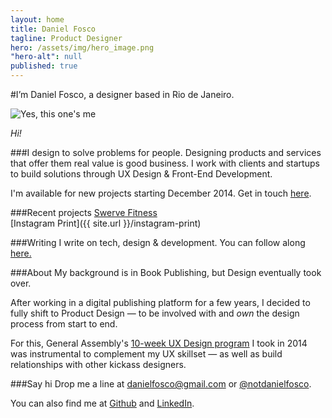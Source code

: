 ```yaml
---
layout: home
title: Daniel Fosco
tagline: Product Designer
hero: /assets/img/hero_image.png
"hero-alt": null
published: true
---
```


#I’m <span class="accent">Daniel Fosco</span>, a designer based in Rio de Janeiro.

![Yes, this one's me](http://i.imgur.com/GMkqnNn.jpg)

<em>Hi!</em>

###I design to solve problems for people.
Designing products and services that offer them real value is good business. I work with clients and startups to build solutions through <span class="accent">UX Design</span> & <span class="accent">Front-End Development</span>.

I'm available for new projects starting December 2014. Get in touch <a href="mailto:danielfosco@gmail.com?subject=Hello, let%E2%80%99s%20work%20together">here</a>.

###Recent projects
[Swerve Fitness](http://invis.io/D41JGLJ5Q)     
[Instagram Print]({{ site.url }}/instagram-print)

###Writing
I write on tech, design & development. You can follow along [here.](http://blog.danielfos.co/)

###About
My background is in Book Publishing, but Design eventually took over.

After working in a digital publishing platform for a few years, I decided to fully shift to Product Design — to be involved with and *own* the design process from start to end.

For this, General Assembly's <a href="https://generalassemb.ly/education/user-experience-design-immersive/new-york-city" target="_blank">10-week UX Design program</a> I took in 2014 was instrumental to complement my UX skillset — as well as build relationships with other kickass designers. 

###Say hi
Drop me a line at [danielfosco@gmail.com](mailto:danielfosco@gmail.com) or [@notdanielfosco](https://www.twitter.com/notdanielfosco). 

You can also find me at [Github](https://github.com/dfosco) and [LinkedIn](https://www.linkedin.com/in/danielfosco/en).